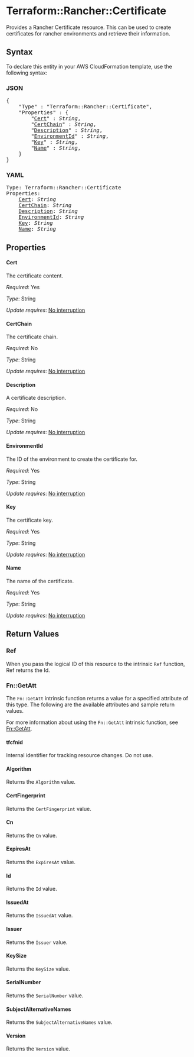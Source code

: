 # Terraform::Rancher::Certificate

Provides a Rancher Certificate resource. This can be used to create certificates for rancher environments and retrieve their information.

## Syntax

To declare this entity in your AWS CloudFormation template, use the following syntax:

### JSON

<pre>
{
    "Type" : "Terraform::Rancher::Certificate",
    "Properties" : {
        "<a href="#cert" title="Cert">Cert</a>" : <i>String</i>,
        "<a href="#certchain" title="CertChain">CertChain</a>" : <i>String</i>,
        "<a href="#description" title="Description">Description</a>" : <i>String</i>,
        "<a href="#environmentid" title="EnvironmentId">EnvironmentId</a>" : <i>String</i>,
        "<a href="#key" title="Key">Key</a>" : <i>String</i>,
        "<a href="#name" title="Name">Name</a>" : <i>String</i>,
    }
}
</pre>

### YAML

<pre>
Type: Terraform::Rancher::Certificate
Properties:
    <a href="#cert" title="Cert">Cert</a>: <i>String</i>
    <a href="#certchain" title="CertChain">CertChain</a>: <i>String</i>
    <a href="#description" title="Description">Description</a>: <i>String</i>
    <a href="#environmentid" title="EnvironmentId">EnvironmentId</a>: <i>String</i>
    <a href="#key" title="Key">Key</a>: <i>String</i>
    <a href="#name" title="Name">Name</a>: <i>String</i>
</pre>

## Properties

#### Cert

The certificate content.

_Required_: Yes

_Type_: String

_Update requires_: [No interruption](https://docs.aws.amazon.com/AWSCloudFormation/latest/UserGuide/using-cfn-updating-stacks-update-behaviors.html#update-no-interrupt)

#### CertChain

The certificate chain.

_Required_: No

_Type_: String

_Update requires_: [No interruption](https://docs.aws.amazon.com/AWSCloudFormation/latest/UserGuide/using-cfn-updating-stacks-update-behaviors.html#update-no-interrupt)

#### Description

A certificate description.

_Required_: No

_Type_: String

_Update requires_: [No interruption](https://docs.aws.amazon.com/AWSCloudFormation/latest/UserGuide/using-cfn-updating-stacks-update-behaviors.html#update-no-interrupt)

#### EnvironmentId

The ID of the environment to create the certificate for.

_Required_: Yes

_Type_: String

_Update requires_: [No interruption](https://docs.aws.amazon.com/AWSCloudFormation/latest/UserGuide/using-cfn-updating-stacks-update-behaviors.html#update-no-interrupt)

#### Key

The certificate key.

_Required_: Yes

_Type_: String

_Update requires_: [No interruption](https://docs.aws.amazon.com/AWSCloudFormation/latest/UserGuide/using-cfn-updating-stacks-update-behaviors.html#update-no-interrupt)

#### Name

The name of the certificate.

_Required_: Yes

_Type_: String

_Update requires_: [No interruption](https://docs.aws.amazon.com/AWSCloudFormation/latest/UserGuide/using-cfn-updating-stacks-update-behaviors.html#update-no-interrupt)

## Return Values

### Ref

When you pass the logical ID of this resource to the intrinsic `Ref` function, Ref returns the Id.

### Fn::GetAtt

The `Fn::GetAtt` intrinsic function returns a value for a specified attribute of this type. The following are the available attributes and sample return values.

For more information about using the `Fn::GetAtt` intrinsic function, see [Fn::GetAtt](https://docs.aws.amazon.com/AWSCloudFormation/latest/UserGuide/intrinsic-function-reference-getatt.html).

#### tfcfnid

Internal identifier for tracking resource changes. Do not use.

#### Algorithm

Returns the <code>Algorithm</code> value.

#### CertFingerprint

Returns the <code>CertFingerprint</code> value.

#### Cn

Returns the <code>Cn</code> value.

#### ExpiresAt

Returns the <code>ExpiresAt</code> value.

#### Id

Returns the <code>Id</code> value.

#### IssuedAt

Returns the <code>IssuedAt</code> value.

#### Issuer

Returns the <code>Issuer</code> value.

#### KeySize

Returns the <code>KeySize</code> value.

#### SerialNumber

Returns the <code>SerialNumber</code> value.

#### SubjectAlternativeNames

Returns the <code>SubjectAlternativeNames</code> value.

#### Version

Returns the <code>Version</code> value.

